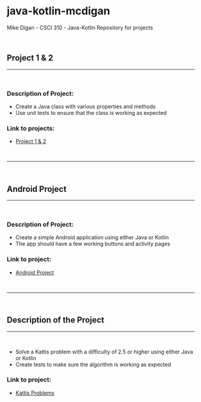 # java-kotlin-mcdigan

Mike Digan - CSCI 310 - Java-Kotlin Repository for projects

<br>

## Project 1 & 2

---

<br>

### Description of Project:

- Create a Java class with various properties and methods
- Use unit tests to ensure that the class is working as expected

### Link to projects:

- [Project 1 & 2](https://github.com/mikedigan8/java-kotlin-mcdigan/tree/master/Objects)

<br>

---

<br>

## Android Project

---

<br>

### Description of Project:

- Create a simple Android application using either Java or Kotlin
- The app should have a few working buttons and activity pages

### Link to project:

- [Android Project](https://github.com/mikedigan8/java-kotlin-mcdigan/tree/master/ClimbingDocumentation)

<br>

---

<br>

## Description of the Project

---

<br>

- Solve a Kattis problem with a difficulty of 2.5 or higher using either Java or Kotlin
- Create tests to make sure the algorithm is working as expected
### Link to project:

- [Kattis Problems](https://github.com/mikedigan8/java-kotlin-mcdigan/tree/master/KattisProblems)